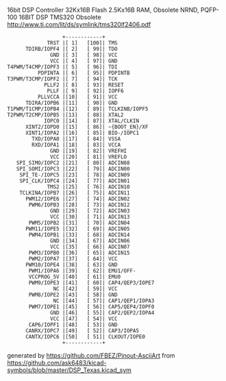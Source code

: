 16bit DSP Controller 32Kx16B Flash 2.5Kx16B RAM, Obsolete NRND, PQFP-100
16BIT DSP TMS320 Obsolete
http://www.ti.com/lit/ds/symlink/tms320lf2406.pdf


	                  +------------+
	             TRST |[ 1]   [100]| TMS
	      TDIRB/IOPF4 |[ 2]   [ 99]| TDO
	              GND |[ 3]   [ 98]| VCC
	              VCC |[ 4]   [ 97]| GND
	T4PWM/T4CMP/IOPF3 |[ 5]   [ 96]| TDI
	          PDPINTA |[ 6]   [ 95]| PDPINTB
	T3PWM/T3CMP/IOPF2 |[ 7]   [ 94]| TCK
	            PLLF2 |[ 8]   [ 93]| RESET
	             PLLF |[ 9]   [ 92]| IOPF6
	          PLLVCCA |[10]   [ 91]| VCC
	      TDIRA/IOPB6 |[11]   [ 90]| GND
	T1PWM/T1CMP/IOPB4 |[12]   [ 89]| TCLKINB/IOPF5
	T2PWM/T2CMP/IOPB5 |[13]   [ 88]| XTAL2
	            IOPC0 |[14]   [ 87]| XTAL/CLKIN
	      XINT2/IOPD0 |[15]   [ 86]| ~{BOOT_EN}/XF
	      XINT1/IOPA2 |[16]   [ 85]| BIO-/IOPC1
	        TXD/IOPA0 |[17]   [ 84]| VSSA
	        RXD/IOPA1 |[18]   [ 83]| VCCA
	              GND |[19]   [ 82]| VREFHI
	              VCC |[20]   [ 81]| VREFLO
	   SPI_SIMO/IOPC2 |[21]   [ 80]| ADCIN08
	   SPI_SOMI/IOPC3 |[22]   [ 79]| ADCIN00
	    SPI_TE-/IOPC5 |[23]   [ 78]| ADCIN09
	    SPI_CLK/IOPC4 |[24]   [ 77]| ADCIN01
	             TMS2 |[25]   [ 76]| ADCIN10
	    TCLKINA/IOPB7 |[26]   [ 75]| ADCIN11
	      PWM12/IOPE6 |[27]   [ 74]| ADCIN02
	       PWM6/IOPB3 |[28]   [ 73]| ADCIN12
	              GND |[29]   [ 72]| ADCIN03
	              VCC |[30]   [ 71]| ADCIN13
	       PWM5/IOPB2 |[31]   [ 70]| ADCIN04
	      PWM11/IOPE5 |[32]   [ 69]| ADCIN05
	       PWM4/IOPB1 |[33]   [ 68]| ADCIN14
	              GND |[34]   [ 67]| ADCIN06
	              VCC |[35]   [ 66]| ADCIN07
	       PWM3/IOPB0 |[36]   [ 65]| ADCIN15
	       PWM2/IOPA7 |[37]   [ 64]| VCC
	      PWM10/IOPE4 |[38]   [ 63]| GND
	       PWM1/IOPA6 |[39]   [ 62]| EMU1/OFF-
	       VCCPROG_5V |[40]   [ 61]| EMU0
	       PWM9/IOPE3 |[41]   [ 60]| CAP4/QEP3/IOPE7
	               NC |[42]   [ 59]| VCC
	       PWM8/IOPE2 |[43]   [ 58]| GND
	               NC |[44]   [ 57]| CAP1/QEP1/IOPA3
	       PWM7/IOPE1 |[45]   [ 56]| CAP5/QEP4/IOPF0
	              GND |[46]   [ 55]| CAP2/QEP2/IOPA4
	              VCC |[47]   [ 54]| VCC
	       CAP6/IOPF1 |[48]   [ 53]| GND
	      CANRX/IOPC7 |[49]   [ 52]| CAP3/IOPA5
	      CANTX/IOPC6 |[50]   [ 51]| CLKOUT/IOPE0
	                  +------------+


generated by https://github.com/FBEZ/Pinout-AsciiArt from https://github.com/ask6483/kicad-symbols/blob/master/DSP_Texas.kicad_sym